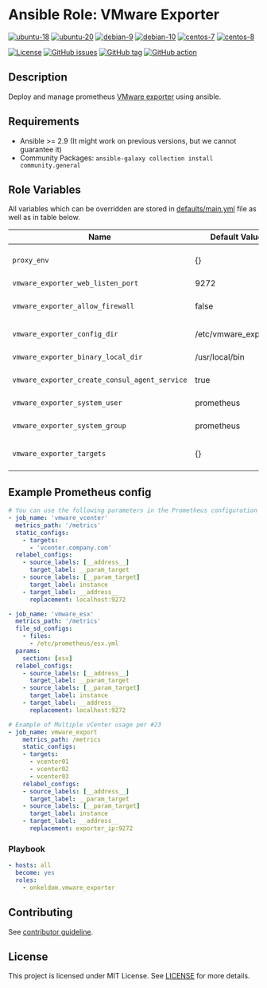 # Ansible Role: VMware Exporter

[![ubuntu-18](https://img.shields.io/badge/ubuntu-18.x-orange?style=flat&logo=ubuntu)](https://ubuntu.com/)
[![ubuntu-20](https://img.shields.io/badge/ubuntu-20.x-orange?style=flat&logo=ubuntu)](https://ubuntu.com/)
[![debian-9](https://img.shields.io/badge/debian-9.x-orange?style=flat&logo=debian)](https://www.debian.org/)
[![debian-10](https://img.shields.io/badge/debian-10.x-orange?style=flat&logo=debian)](https://www.debian.org/)
[![centos-7](https://img.shields.io/badge/centos-7.x-orange?style=flat&logo=centos)](https://www.centos.org/)
[![centos-8](https://img.shields.io/badge/centos-8.x-orange?style=flat&logo=centos)](https://www.centos.org/)

[![License](https://img.shields.io/badge/license-MIT%20License-brightgreen.svg?style=flat)](https://opensource.org/licenses/MIT)
[![GitHub issues](https://img.shields.io/github/issues/OnkelDom/ansible-role-vmware-exporter?style=flat)](https://github.com/OnkelDom/ansible-role-vmware-exporter/issues)
[![GitHub tag](https://img.shields.io/github/tag/OnkelDom/ansible-role-vmware-exporter.svg?style=flat)](https://github.com/OnkelDom/ansible-role-vmware-exporter/tags)
[![GitHub action](https://github.com/OnkelDom/ansible-role-vmware-exporter/workflows/ansible-lint/badge.svg)](https://github.com/OnkelDom/ansible-role-vmware-exporter)

## Description

Deploy and manage prometheus [VMware exporter](https://github.com/pryorda/vmware_exporter) using ansible.

## Requirements

- Ansible >= 2.9 (It might work on previous versions, but we cannot guarantee it)
- Community Packages: `ansible-galaxy collection install community.general`

## Role Variables

All variables which can be overridden are stored in [defaults/main.yml](defaults/main.yml) file as well as in table below.

| Name           | Default Value | Description                        |
| -------------- | ------------- | -----------------------------------|
| `proxy_env` | {} | Proxy environment variables |
| `vmware_exporter_web_listen_port` | 9272 | Exporter port |
| `vmware_exporter_allow_firewall` | false | Enabled/Disabled Firewalld and open the port |
| `vmware_exporter_config_dir` | /etc/vmware_exporter | Configuration folder |
| `vmware_exporter_binary_local_dir` | /usr/local/bin | Exporter binary path |
| `vmware_exporter_create_consul_agent_service` | true | Add consul-agent service snipped |
| `vmware_exporter_system_user` | prometheus | Exporter running user |
| `vmware_exporter_system_group` | prometheus | Exporter running group |
| `vmware_exporter_targets` | {} | vCenter targets (see defaults/main.yml) |

## Example Prometheus config
```yaml
# You can use the following parameters in the Prometheus configuration file. The params section is used to manage multiple login/passwords.
- job_name: 'vmware_vcenter'
  metrics_path: '/metrics'
  static_configs:
    - targets:
      - 'vcenter.company.com'
  relabel_configs:
    - source_labels: [__address__]
      target_label: __param_target
    - source_labels: [__param_target]
      target_label: instance
    - target_label: __address__
      replacement: localhost:9272

- job_name: 'vmware_esx'
  metrics_path: '/metrics'
  file_sd_configs:
    - files:
      - /etc/prometheus/esx.yml
  params:
    section: [esx]
  relabel_configs:
    - source_labels: [__address__]
      target_label: __param_target
    - source_labels: [__param_target]
      target_label: instance
    - target_label: __address__
      replacement: localhost:9272

# Example of Multiple vCenter usage per #23
- job_name: vmware_export
    metrics_path: /metrics
    static_configs:
    - targets:
      - vcenter01
      - vcenter02
      - vcenter03
    relabel_configs:
    - source_labels: [__address__]
      target_label: __param_target
    - source_labels: [__param_target]
      target_label: instance
    - target_label: __address__
      replacement: exporter_ip:9272
```

### Playbook

```yaml
- hosts: all
  become: yes
  roles:
    - onkeldom.vmware_exporter
```

## Contributing

See [contributor guideline](CONTRIBUTING.md).

## License

This project is licensed under MIT License. See [LICENSE](/LICENSE) for more details.


